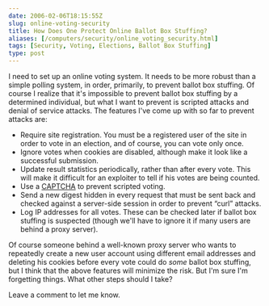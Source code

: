 ```yaml
--- 
date: 2006-02-06T18:15:55Z
slug: online-voting-security
title: How Does One Protect Online Ballot Box Stuffing?
aliases: [/computers/security/online_voting_security.html]
tags: [Security, Voting, Elections, Ballot Box Stuffing]
type: post
---
```


I need to set up an online voting system. It needs to be more robust than a
simple polling system, in order, primarily, to prevent ballot box stuffing. Of
course I realize that it's impossible to prevent ballot box stuffing by a
determined individual, but what I want to prevent is scripted attacks and denial
of service attacks. The features I've come up with so far to prevent attacks
are:

-   Require site registration. You must be a registered user of the site in
    order to vote in an election, and of course, you can vote only once.
-   Ignore votes when cookies are disabled, although make it look like a
    successful submission.
-   Update result statistics periodically, rather than after every vote. This
    will make it difficult for an exploiter to tell if his votes are being
    counted.
-   Use a [CAPTCHA] to prevent scripted voting.
-   Send a new digest hidden in every request that must be sent back and checked
    against a server-side session in order to prevent “curl” attacks.
-   Log IP addresses for all votes. These can be checked later if ballot box
    stuffing is suspected (though we'll have to ignore it if many users are
    behind a proxy server).

Of course someone behind a well-known proxy server who wants to repeatedly
create a new user account using different email addresses and deleting his
cookies before every vote could do *some* ballot box stuffing, but I think that
the above features will minimize the risk. But I'm sure I'm forgetting things.
What other steps should I take?

Leave a comment to let me know.

  [CAPTCHA]: https://en.wikipedia.org/wiki/Captcha "Wikipedia explains CAPTCHA"
